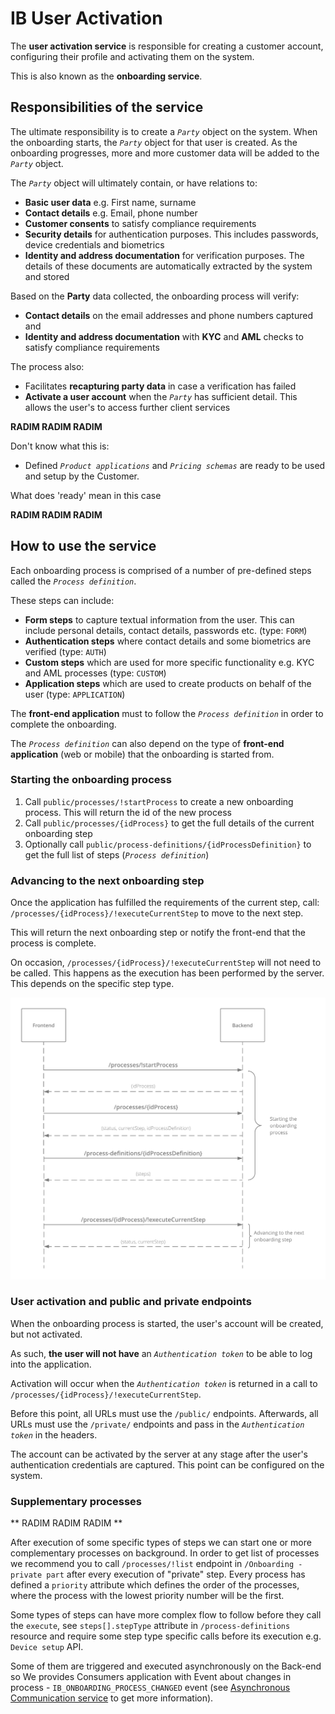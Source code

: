 # IB User Activation

The **user activation service** is responsible for creating a customer account, configuring their profile and activating them on the system.

This is also known as the **onboarding service**.

## Responsibilities of the service

The ultimate responsibility is to create a *`Party`* object on the system. When the onboarding starts, the *`Party`* object for that user is created. As the onboarding progresses, more and more customer data will be added to the *`Party`* object.

The *`Party`* object will ultimately contain, or have relations to:
* **Basic user data** e.g. First name, surname
* **Contact details** e.g. Email, phone number
* **Customer consents** to satisfy compliance requirements
* **Security details** for authentication purposes. This includes passwords, device credentials and biometrics
* **Identity and address documentation** for verification purposes. The details of these documents are automatically extracted by the system and stored

Based on the **Party** data collected, the onboarding process will verify:
* **Contact details** on the email addresses and phone numbers captured and
* **Identity and address documentation** with **KYC** and **AML** checks to satisfy compliance requirements

The process also:
* Facilitates **recapturing party data** in case a verification has failed
* **Activate a user account** when the *`Party`* has sufficient detail. This allows the user's to access further client services

**RADIM RADIM RADIM**

Don't know what this is:
* Defined *`Product applications`* and *`Pricing schemas`* are ready to be used and setup by the Customer.

What does 'ready' mean in this case

**RADIM RADIM RADIM**




## How to use the service

Each onboarding process is comprised of a number of pre-defined steps called the *`Process definition`*.

These steps can include:
* **Form steps** to capture textual information from the user. This can include personal details, contact details, passwords etc. (type: `FORM`)
* **Authentication steps** where contact details and some biometrics are verified (type: `AUTH`)
* **Custom steps** which are used for more specific functionality e.g. KYC and AML processes (type: `CUSTOM`)
* **Application steps** which are used to create products on behalf of the user (type: `APPLICATION`)

The **front-end application** must to follow the *`Process definition`* in order to complete the onboarding.

The *`Process definition`* can also depend on the type of **front-end application** (web or mobile) that the onboarding is started from.

### Starting the onboarding process

1. Call `public/processes/!startProcess` to create a new onboarding process. This will return the id of the new process
2. Call `public/processes/{idProcess}` to get the full details of the current onboarding step
3. Optionally call `public/process-definitions/{idProcessDefinition}` to get the full list of steps (*`Process definition`*)

### Advancing to the next onboarding step

Once the application has fulfilled the requirements of the current step, call: `/processes/{idProcess}/!executeCurrentStep` to move to the next step.

This will return the next onboarding step or notify the front-end that the process is complete.

On occasion, `/processes/{idProcess}/!executeCurrentStep` will not need to be called. This happens as the execution has been performed by the server. This depends on the specific step type.

![How to use the service](onboarding-how-to-use-the-service.png)

### User activation and public and private endpoints

When the onboarding process is started, the user's account will be created, but not activated.

As such, **the user will not have** an *`Authentication token`* to be able to log into the application.

Activation will occur when the *`Authentication token`* is returned in a call to `/processes/{idProcess}/!executeCurrentStep`.

Before this point, all URLs must use the `/public/` endpoints. Afterwards, all URLs must use the `/private/` endpoints and pass in the *`Authentication token`* in the headers.

The account can be activated by the server at any stage after the user's authentication credentials are captured. This point can be configured on the system.

### Supplementary processes

** RADIM RADIM RADIM **

After execution of some specific types of steps we can start one or more complementary processes on background. In order to get list of processes we recommend you to call `/processes/!list` endpoint in `/Onboarding - private part` after every execution of "private" step. Every process has defined a `priority` attribute which defines the order of the processes, where the process with the lowest priority number will be the first.

Some types of steps can have more complex flow to follow before they call the `execute`, see `steps[].stepType` attribute in `/process-definitions` resource and require some step type specific calls before its execution e.g. `Device setup` API.

Some of them are triggered and executed asynchronously on the Back-end so We provides Consumers application with Event about changes in process  - `IB_ONBOARDING_PROCESS_CHANGED` event (see [Asynchronous Communication service](mw-gen-asynccomm-ib.md) to get more information).
